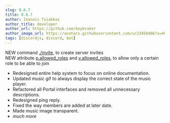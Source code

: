 ```yaml
---
slug: 0.6.7
title: 0.6.7
author: Ioannis Tsiakkas
author_title: developer
author_url: https://github.com/keybraker
author_image_url: https://avatars.githubusercontent.com/u/23459466?s=400&u=dcee0bcfb1acb1136df98cedcdc5c77000e402c8&v=4
tags: [discordjs, discord, bot]
---
```


NEW command [./invite](/docs/commands/detailed/invite), to create server invites<br />
NEW attribute [p.allowed_roles](/docs/interpreter/objects/attributes/detailed/portal/p.allowed_roles) and [v.allowed_roles](/docs/interpreter/objects/attributes/detailed/voice/v.allowed_roles), to allow only a certain role to be able to join<br />

<!--truncate-->

- Redesigned entire help system to focus on online documentation.
- Updated music gif to always display the correct state of the music player.
- Refactored all Portal interfaces and removed all unnecessary descriptions.
- Redesigned ping reply.
- Fixed the way members are added at later date.
- Made music image transparent.
- _much more_

